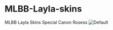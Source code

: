 # MLBB-Layla-skins
MLBB Layla Skins Special Canon Rosess
![Default](https://user-images.githubusercontent.com/29944979/36208512-cd6609ce-11cb-11e8-9354-de64c20b8d0c.png)
